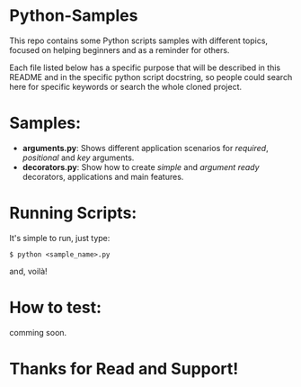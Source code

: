# Python-Samples
This repo contains some Python scripts samples with different topics, focused on helping beginners and as a reminder for others.

Each file listed below has a specific purpose that will be described in this README and in the specific python script docstring, so people could search here for specific keywords or search the whole cloned project.

# Samples:
* **arguments.py**: Shows different application scenarios for *required*, *positional* and *key* arguments.
* **decorators.py**: Show how to create *simple* and *argument ready* decorators, applications and main features.

# Running Scripts:
It's simple to run, just type:

```$ python <sample_name>.py``` 

and, voilà!

# How to test:
comming soon.

# Thanks for Read and Support!
